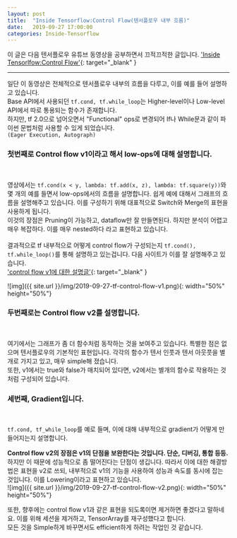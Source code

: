 ```yaml
---
layout: post
title:  "Inside Tensorflow:Control Flow(텐서플로우 내부 흐름)"
date:   2019-09-27 17:00:00
categories: Inside-Tensorflow
---
```


이 글은 다음 텐서플로우 유튜브 동영상을 공부하면서 끄적끄적한 글입니다.
['Inside Tensorlfow:Control Flow'](https://www.youtube.com/watch?v=IzKXEbpT9Lg&list=PLQY2H8rRoyvzIuB8rZXs7pfyjiSUs8Vza){: target="_blank" }
<hr>

일단 이 동영상은 전체적으로 텐서플로우 내부의 흐름을 다루고, 이를 예를 들어 설명하고 있습니다.<br>
Base API에서 사용되던 `tf.cond, tf.while_loop`는 Higher-level이나 Low-level API에서 따로 통용되는 함수가 존재합니다.<br>
하지만, tf 2.0으로 넘어오면서 "Functional" ops로 변경되어 If나 While문과 같이 파이썬 문법처럼 사용할 수 있게 되었습니다.<br>
`(Eager Execution, Autograph)`<br>

<h3>첫번째로 Control flow v1이라고 해서 low-ops에 대해 설명합니다.</h3> <br>

영상에서는 `tf.cond(x < y, lambda: tf.add(x, z), lambda: tf.square(y))`와 몇 개의 예를 들면서 low-ops에서의 흐름을 설명합니다. 쉽게 예에 대해서 그래프의 흐름을 설명해주고 있습니다. 이를 구성하기 위해 대표적으로 Switch와 Merge의 표현을 사용하게 됩니다.<br>
이것의 장점은 Pruning이 가능하고, dataflow만 잘 만들면된다. 하지만 분석이 어렵고 매우 복잡하다. 이를 매우 nested하다 라고 표현하고 있습니다. <br>
<br>
결과적으로 tf 내부적으로 어떻게 control flow가 구성되는지 `tf.cond(), tf.while_loop()`를 통해 설명하고 있는겁니다. 다음 사이트가 이를 잘 설명해주고 있습니다.<br>
['control flow v1에 대한 설명글'](https://towardsdatascience.com/tensorflow-control-flow-tf-cond-903e020e722a){: target="_blank" }<br>

![img]({{ site.url }}/img/2019-09-27-tf-control-flow-v1.png){: width="50%" height="50%"}
<br>

<h3>두번째로는 Control flow v2를 설명합니다.</h3><br>

여기에서는 그래프가 좀 더 함수처럼 동작하는 것을 보여주고 있습니다. 특별한 점은 없으며 텐서플로우의 기본적인 표현입니다. 각각의 함수가 텐서 인풋과 텐서 아웃풋을 별개로 가지고 있고, 매우 simple해 졌습니다. <br>
또한, v1에서는 true와 false가 매치되어 있다면, v2에서는 별개의 함수로 작용하는 것처럼 구성되어 있습니다.<br>

<h3>세번째, Gradient입니다.</h3><br>

`tf.cond, tf_while_loop`를 예로 들며, 이에 대해 내부적으로 gradient가 어떻게 만들어지는지 설명합니다. <br>

<b>Control flow v2의 장점은 v1의 단점을 보완한다는 것입니다. 단순, 디버깅, 통합 등등.</b> <br>
하지만 이 때문에 성능적으로 좀 떨어진다는 단점이 생깁니다. 따라서 이에 대한 해결방법은 표현을 v2로 쓰되, 내부적으로 v1의 기능을 사용하여 성능과 속도를 동시에 잡는 것입니다. 이를 Lowering이라고 표현하고 있습니다. <br>
![img]({{ site.url }}/img/2019-09-27-tf-control-flow-v2.png){: width="50%" height="50%"}<br>

또한, 향후에는 control flow v1과 같은 표현을 되도록이면 제거하면 좋겠다고 말하네요. 이를 위해 세션을 제거하고, TensorArray를 재구성했다고 합니다.
<br>
모든 것을 Simple하게 바꾸면서도 efficient하게 하려는 작업인 것 같습니다.
